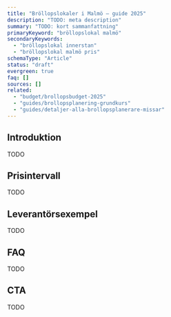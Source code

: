 ```yaml
---
title: "Bröllopslokaler i Malmö – guide 2025"
description: "TODO: meta description"
summary: "TODO: kort sammanfattning"
primaryKeyword: "bröllopslokal malmö"
secondaryKeywords:
  - "bröllopslokal innerstan"
  - "bröllopslokal malmö pris"
schemaType: "Article"
status: "draft"
evergreen: true
faq: []
sources: []
related:
  - "budget/brollopsbudget-2025"
  - "guides/brollopsplanering-grundkurs"
  - "guides/detaljer-alla-brollopsplanerare-missar"
---
```


<!-- TODO: Följ briefen i `apps/marketing/data/briefs/leverantorer-brollopslokal-malmo.md` och outline i `research/outlines/leverantorer-brollopslokal-malmo-outline.md`. -->

## Introduktion

TODO

## Prisintervall

TODO

## Leverantörsexempel

TODO

## FAQ

TODO

## CTA

TODO
